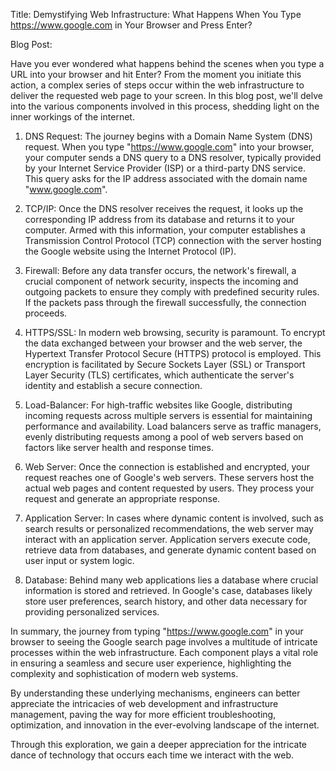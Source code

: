Title: Demystifying Web Infrastructure: What Happens When You Type https://www.google.com in Your Browser and Press Enter?

Blog Post:

Have you ever wondered what happens behind the scenes when you type a URL into your browser and hit Enter? From the moment you initiate this action, a complex series of steps occur within the web infrastructure to deliver the requested web page to your screen. In this blog post, we'll delve into the various components involved in this process, shedding light on the inner workings of the internet.

1. DNS Request:
The journey begins with a Domain Name System (DNS) request. When you type "https://www.google.com" into your browser, your computer sends a DNS query to a DNS resolver, typically provided by your Internet Service Provider (ISP) or a third-party DNS service. This query asks for the IP address associated with the domain name "www.google.com".

2. TCP/IP:
Once the DNS resolver receives the request, it looks up the corresponding IP address from its database and returns it to your computer. Armed with this information, your computer establishes a Transmission Control Protocol (TCP) connection with the server hosting the Google website using the Internet Protocol (IP).

3. Firewall:
Before any data transfer occurs, the network's firewall, a crucial component of network security, inspects the incoming and outgoing packets to ensure they comply with predefined security rules. If the packets pass through the firewall successfully, the connection proceeds.

4. HTTPS/SSL:
In modern web browsing, security is paramount. To encrypt the data exchanged between your browser and the web server, the Hypertext Transfer Protocol Secure (HTTPS) protocol is employed. This encryption is facilitated by Secure Sockets Layer (SSL) or Transport Layer Security (TLS) certificates, which authenticate the server's identity and establish a secure connection.

5. Load-Balancer:
For high-traffic websites like Google, distributing incoming requests across multiple servers is essential for maintaining performance and availability. Load balancers serve as traffic managers, evenly distributing requests among a pool of web servers based on factors like server health and response times.

6. Web Server:
Once the connection is established and encrypted, your request reaches one of Google's web servers. These servers host the actual web pages and content requested by users. They process your request and generate an appropriate response.

7. Application Server:
In cases where dynamic content is involved, such as search results or personalized recommendations, the web server may interact with an application server. Application servers execute code, retrieve data from databases, and generate dynamic content based on user input or system logic.

8. Database:
Behind many web applications lies a database where crucial information is stored and retrieved. In Google's case, databases likely store user preferences, search history, and other data necessary for providing personalized services.

In summary, the journey from typing "https://www.google.com" in your browser to seeing the Google search page involves a multitude of intricate processes within the web infrastructure. Each component plays a vital role in ensuring a seamless and secure user experience, highlighting the complexity and sophistication of modern web systems.

By understanding these underlying mechanisms, engineers can better appreciate the intricacies of web development and infrastructure management, paving the way for more efficient troubleshooting, optimization, and innovation in the ever-evolving landscape of the internet.

Through this exploration, we gain a deeper appreciation for the intricate dance of technology that occurs each time we interact with the web.
